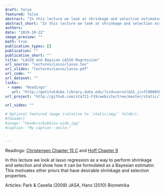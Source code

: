 ```yaml
---
draft: false
featured: false
abstract: "In this lecture we look at shrinkage and selection estimators based on LASSO regression  from a penalized likelihood approach and a Bayesian perspective"
abstract_short: "In this lecture we look at shrinkage and selection estimators based on LASSO regression  from a penalized likelihood approach and a Bayesian perspective."
authors:
date: "2019-10-22"
image_preview: ""
math: true
publication_types: []
publication: ""
publication_short: ""
title: "LASSO and Baysian LASSO Regression"
url_source: "lectures/Lasso/lasso.tex"
url_slides: "lectures/Lasso/lasso.pdf"
url_code: ""
url_dataset: ""
links: 
 - name: "Readings"
   url: "http://getitatduke.library.duke.edu/?sid=sersol&SS_jc=TC0000508493&title=Plane%20Answers%20to%20Complex%20Questions%3A%20The%20Theory%20of%20Linear%20Models"
url_project: "http://github.com/sta721-F19/website/tree/master/static/lectures/Bayes-Intro"

url_video: ""

# Optional featured image (relative to `static/img/` folder).
#[header]
#image: "headers/bubbles-wide.jpg"
#caption: "My caption :smile:"


---
```


Readings: [Christensen Chapter 15 C](http://getitatduke.library.duke.edu/?sid=sersol&SS_jc=TC0000508493&title=Plane%20Answers%20to%20Complex%20Questions%3A%20The%20Theory%20of%20Linear%20Models) and [Hoff Chapter 9](http://getitatduke.library.duke.edu/?sid=sersol&SS_jc=TC0000296463&title=A%20First%20Course%20in%20Bayesian%20Statistical%20Methods)

In this lecture we look at lasso regression as a way to perform shrinkage and selection and show how it can be formulated  as a Bayesian estimator. This motivates other priors that have desirable shrinkage and selection properties.

Articles:  Park & Casella (2008)  JASA, Hans (2010) Biometrika

